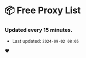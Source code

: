 # :package: Free Proxy List
### Updated every 15 minutes.

- Last updated: `2024-09-02 08:05`

:heart:
